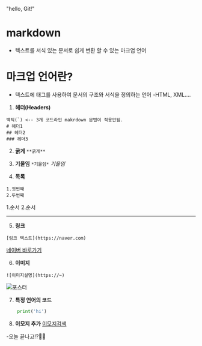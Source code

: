 "hello, Git!" 
# markdown

- 텍스트를 서식 있는 문서로 쉽게 변환 할 수 있는 마크업 언어

# 마크업 언어란?

- 텍스트에 태그를 사용하여 문서의 구조와 서식을 정의하는 언어
   -HTML, XML....

1. **헤더(Headers)**
```
백틱(`) <-- 3개 코드라인 makrdown 문법이 적용안됨.
# 헤더1
## 헤더2
### 헤더3
```

2. **굵게**
```**굵게**```

3. **기울임**
```*기울임*```
*기울임*

4. **목록**
```
1.첫번째
2.두번째
```

1.순서
2.순서

---

5. **링크**
```
[링크 텍스트](https://naver.com)
```
[네이버 바로가기](https://naver.com)

6. **이미지**
```
![이미지설명](https://~)
```

![포스터](c:\dev\workspace_html\week4\data\감자튀김.jpg)

7. **특정 언어의 코드**
```python
    print('hi')
```

8. **이모지 추가**
[이모지검색](https://emojipedia.org)

-오늘 끝나고!?🍗🦜